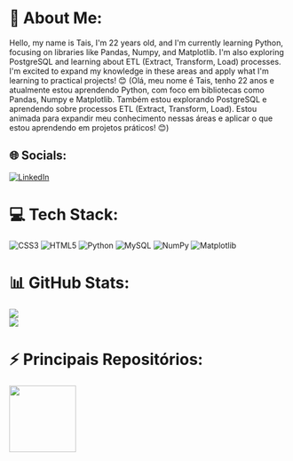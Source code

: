 # 💫 About Me:
Hello, my name is Tais, I'm 22 years old, and I'm currently learning Python, focusing on libraries like Pandas, Numpy, and Matplotlib. I'm also exploring PostgreSQL and learning about ETL (Extract, Transform, Load) processes. I'm excited to expand my knowledge in these areas and apply what I'm learning to practical projects! 😊
(Olá, meu nome é Tais, tenho 22 anos e atualmente estou aprendendo Python, com foco em bibliotecas como Pandas, Numpy e Matplotlib. Também estou explorando PostgreSQL e aprendendo sobre processos ETL (Extract, Transform, Load). Estou animada para expandir meu conhecimento nessas áreas e aplicar o que estou aprendendo em projetos práticos! 😊)


## 🌐 Socials:
[![LinkedIn](https://img.shields.io/badge/LinkedIn-%230077B5.svg?logo=linkedin&logoColor=white)](https://linkedin.com/in/moreira-tais) 

# 💻 Tech Stack:
![CSS3](https://img.shields.io/badge/css3-%231572B6.svg?style=for-the-badge&logo=css3&logoColor=white) ![HTML5](https://img.shields.io/badge/html5-%23E34F26.svg?style=for-the-badge&logo=html5&logoColor=white) ![Python](https://img.shields.io/badge/python-3670A0?style=for-the-badge&logo=python&logoColor=ffdd54) ![MySQL](https://img.shields.io/badge/mysql-4479A1.svg?style=for-the-badge&logo=mysql&logoColor=white) ![NumPy](https://img.shields.io/badge/numpy-%23013243.svg?style=for-the-badge&logo=numpy&logoColor=white) ![Matplotlib](https://img.shields.io/badge/Matplotlib-%23ffffff.svg?style=for-the-badge&logo=Matplotlib&logoColor=black)
# 📊 GitHub Stats:
![](https://github-readme-streak-stats.herokuapp.com/?user=taismoreira2023&theme=dark&hide_border=true)<br/>
![](https://github-readme-stats.vercel.app/api/top-langs/?username=taismoreira2023&theme=dark&hide_border=true&include_all_commits=true&count_private=false&layout=compact)

# ⚡ Principais Repositórios:
<a href="https://github.com/taismoreira2023/projetos_data_science">
  <img height="120em" src="https://github-readme-stats.vercel.app/api/pin/?username=taismoreira2023&repo=projetos_data_science&theme=dark" />
</a>



